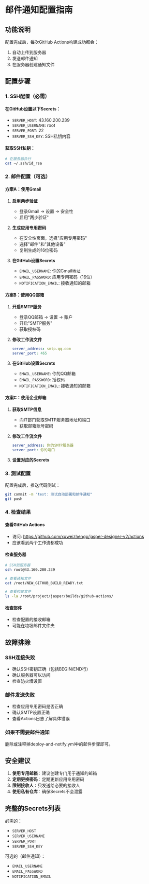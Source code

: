 # 邮件通知配置指南

## 功能说明
配置完成后，每次GitHub Actions构建成功都会：
1. 自动上传到服务器
2. 发送邮件通知
3. 在服务器创建通知文件

## 配置步骤

### 1. SSH配置（必需）

#### 在GitHub设置以下Secrets：
- `SERVER_HOST`: 43.160.200.239
- `SERVER_USERNAME`: root
- `SERVER_PORT`: 22
- `SERVER_SSH_KEY`: SSH私钥内容

#### 获取SSH私钥：
```bash
# 在服务器执行
cat ~/.ssh/id_rsa
```

### 2. 邮件配置（可选）

#### 方案A：使用Gmail

1. **启用两步验证**
   - 登录Gmail → 设置 → 安全性
   - 启用"两步验证"

2. **生成应用专用密码**
   - 在安全性页面，选择"应用专用密码"
   - 选择"邮件"和"其他设备"
   - 复制生成的16位密码

3. **在GitHub设置Secrets**
   - `EMAIL_USERNAME`: 你的Gmail地址
   - `EMAIL_PASSWORD`: 应用专用密码（16位）
   - `NOTIFICATION_EMAIL`: 接收通知的邮箱

#### 方案B：使用QQ邮箱

1. **开启SMTP服务**
   - 登录QQ邮箱 → 设置 → 账户
   - 开启"SMTP服务"
   - 获取授权码

2. **修改工作流文件**
   ```yaml
   server_address: smtp.qq.com
   server_port: 465
   ```

3. **在GitHub设置Secrets**
   - `EMAIL_USERNAME`: 你的QQ邮箱
   - `EMAIL_PASSWORD`: 授权码
   - `NOTIFICATION_EMAIL`: 接收通知的邮箱

#### 方案C：使用企业邮箱

1. **获取SMTP信息**
   - 向IT部门获取SMTP服务器地址和端口
   - 获取邮箱账号密码

2. **修改工作流文件**
   ```yaml
   server_address: 你的SMTP服务器
   server_port: 你的端口
   ```

3. **设置对应的Secrets**

### 3. 测试配置

配置完成后，推送代码测试：
```bash
git commit -m "test: 测试自动部署和邮件通知"
git push
```

### 4. 检查结果

#### 查看GitHub Actions
- 访问: https://github.com/xuweizhengo/jasper-designer-v2/actions
- 应该看到两个工作流都成功

#### 检查服务器
```bash
# SSH到服务器
ssh root@43.160.200.239

# 查看通知文件
cat /root/NEW_GITHUB_BUILD_READY.txt

# 查看构建文件
ls -la /root/project/jasper/builds/github-actions/
```

#### 检查邮件
- 检查配置的接收邮箱
- 可能在垃圾邮件文件夹

## 故障排除

### SSH连接失败
- 确认SSH密钥正确（包括BEGIN/END行）
- 确认服务器可以访问
- 检查防火墙设置

### 邮件发送失败
- 检查应用专用密码是否正确
- 确认SMTP设置正确
- 查看Actions日志了解具体错误

### 如果不需要邮件通知
删除或注释掉deploy-and-notify.yml中的邮件步骤即可。

## 安全建议

1. **使用专用邮箱**：建议创建专门用于通知的邮箱
2. **定期更换密码**：定期更新应用专用密码
3. **限制接收人**：只发送给必要的接收人
4. **使用私有仓库**：确保Secrets不会泄露

## 完整的Secrets列表

必需的：
- `SERVER_HOST`
- `SERVER_USERNAME`
- `SERVER_PORT`
- `SERVER_SSH_KEY`

可选的（邮件通知）：
- `EMAIL_USERNAME`
- `EMAIL_PASSWORD`
- `NOTIFICATION_EMAIL`